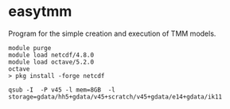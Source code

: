 # easytmm
Program for the simple creation and execution of TMM models.

```
module purge
module load netcdf/4.8.0
module load octave/5.2.0
octave
> pkg install -forge netcdf
```

```
qsub -I  -P v45 -l mem=8GB  -l storage=gdata/hh5+gdata/v45+scratch/v45+gdata/e14+gdata/ik11
```